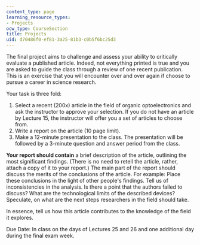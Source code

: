 ```yaml
---
content_type: page
learning_resource_types:
- Projects
ocw_type: CourseSection
title: Projects
uid: d70486f0-ef81-3a25-81b3-c0b5f6bc25d3
---
```


The final project aims to challenge and assess your ability to critically evaluate a published article. Indeed, not everything printed is true and you are asked to guide the class through a review of one recent publication. This is an exercise that you will encounter over and over again if choose to pursue a career in science research.

Your task is three fold:

1.  Select a recent (200x) article in the field of organic optoelectronics and ask the instructor to approve your selection. If you do not have an article by Lecture 15, the instructor will offer you a set of articles to choose from.
2.  Write a report on the article (10 page limit).
3.  Make a 12-minute presentation to the class. The presentation will be followed by a 3-minute question and answer period from the class.

**Your report should contain** a brief description of the article, outlining the most significant findings. (There is no need to retell the article, rather, attach a copy of it to your report.) The main part of the report should discuss the merits of the conclusions of the article. For example: Place these conclusions in the light of other people's findings. Tell us of inconsistencies in the analysis. Is there a point that the authors failed to discuss? What are the technological limits of the described devices? Speculate, on what are the next steps researchers in the field should take.

In essence, tell us how this article contributes to the knowledge of the field it explores.

Due Date: In class on the days of Lectures 25 and 26 and one additional day during the final exam week.